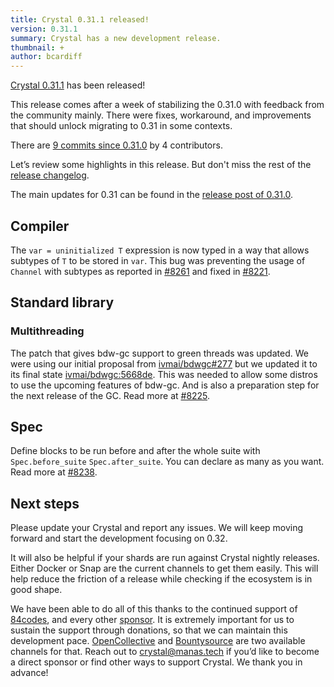 ```yaml
---
title: Crystal 0.31.1 released!
version: 0.31.1
summary: Crystal has a new development release.
thumbnail: +
author: bcardiff
---
```


[Crystal 0.31.1](https://github.com/crystal-lang/crystal/releases/tag/0.31.1) has been released!

This release comes after a week of stabilizing the 0.31.0 with feedback from the community mainly. There were fixes, workaround, and improvements that should unlock migrating to 0.31 in some contexts.

There are [9 commits since 0.31.0](https://github.com/crystal-lang/crystal/compare/0.31.0...0.31.1) by 4 contributors.

Let’s review some highlights in this release. But don't miss the rest of the [release changelog](https://github.com/crystal-lang/crystal/releases/tag/0.31.0).

The main updates for 0.31 can be found in the [release post of 0.31.0](/2019/09/23/crystal-0.31.0-released/).

## Compiler

The `var = uninitialized T` expression is now typed in a way that allows subtypes of `T` to be stored in `var`. This bug was preventing the usage of `Channel` with subtypes as reported in [#8261](https://github.com/crystal-lang/crystal/issues/8216) and fixed in [#8221](https://github.com/crystal-lang/crystal/pull/8221).

## Standard library

### Multithreading

The patch that gives bdw-gc support to green threads was updated. We were using our initial proposal from [ivmai/bdwgc#277](https://github.com/ivmai/bdwgc/pull/277) but we updated it to its final state [ivmai/bdwgc:5668de](https://github.com/ivmai/bdwgc/commit/5668de71107022a316ee967162bc16c10754b9ce). This was needed to allow some distros to use the upcoming features of bdw-gc. And is also a preparation step for the next release of the GC. Read more at [#8225](https://github.com/crystal-lang/crystal/pull/8225).

## Spec

Define blocks to be run before and after the whole suite with `Spec.before_suite` `Spec.after_suite`. You can declare as many as you want. Read more at [#8238](https://github.com/crystal-lang/crystal/pull/8238).

## Next steps

Please update your Crystal and report any issues. We will keep moving forward and start the development focusing on 0.32.

It will also be helpful if your shards are run against Crystal nightly releases. Either Docker or Snap are the current channels to get them easily. This will help reduce the friction of a release while checking if the ecosystem is in good shape.

We have been able to do all of this thanks to the continued support of [84codes](https://www.84codes.com/), and every other [sponsor](/sponsors). It is extremely important for us to sustain the support through donations, so that we can maintain this development pace. [OpenCollective](https://opencollective.com/crystal-lang) and [Bountysource](https://salt.bountysource.com/teams/crystal-lang) are two available channels for that. Reach out to [crystal@manas.tech](mailto:crystal@manas.tech) if you’d like to become a direct sponsor or find other ways to support Crystal. We thank you in advance!
